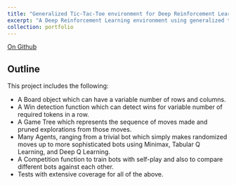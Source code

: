```yaml
---
title: "Generalized Tic-Tac-Toe environment for Deep Reinforcement Learning."
excerpt: "A Deep Reinforcement Learning environment using generalized tic-tac-toe.<br/><img src='/images/mnk.png'>"
collection: portfolio
---
```


[On Github](https://github.com/projectaligned/mnk)

## Outline
This project includes the following:
- A Board object which can have a variable number of rows and columns.
- A Win detection function which can detect wins for variable number of required tokens in a row.
- A Game Tree which represents the sequence of moves made and pruned explorations from those moves.
- Many Agents, ranging from a trivial bot which simply makes randomized moves up to more sophisticated bots using Minimax, Tabular Q Learning, and Deep Q Learning.
- A Competition function to train bots with self-play and also to compare different bots against each other.
- Tests with extensive coverage for all of the above.
